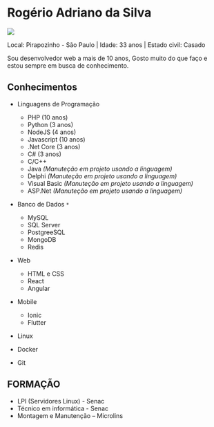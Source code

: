 # Rogério Adriano da Silva

<img src="https://s.gravatar.com/avatar/188eafdf79678a9fab660e76a289ff26?s=80" />

Local: Pirapozinho - São Paulo | Idade: 33 anos | Estado civil: Casado

Sou desenvolvedor web a mais de 10 anos, Gosto muito do que faço e estou sempre em busca de conhecimento.

## Conhecimentos

* Linguagens de Programação
    * PHP (10 anos)
    * Python (3 anos)
    * NodeJS (4 anos)
    * Javascript (10 anos)
    * .Net Core (3 anos)
    * C# (3 anos)
    * C/C++
    * Java *(Manuteção em projeto usando a linguagem)*
    * Delphi *(Manuteção em projeto usando a linguagem)*
    * Visual Basic *(Manuteção em projeto usando a linguagem)*
    * ASP.Net *(Manuteção em projeto usando a linguagem)*

* Banco de Dados `*`
    * MySQL
    * SQL Server
    * PostgreeSQL
    * MongoDB
    * Redis

* Web
    * HTML e CSS
    * React
    * Angular

* Mobile
    * Ionic
    * Flutter

* Linux
* Docker
* Git

## FORMAÇÃO

* LPI (Servidores Linux) - Senac
* Técnico em informática - Senac
* Montagem e Manutenção – Microlins
